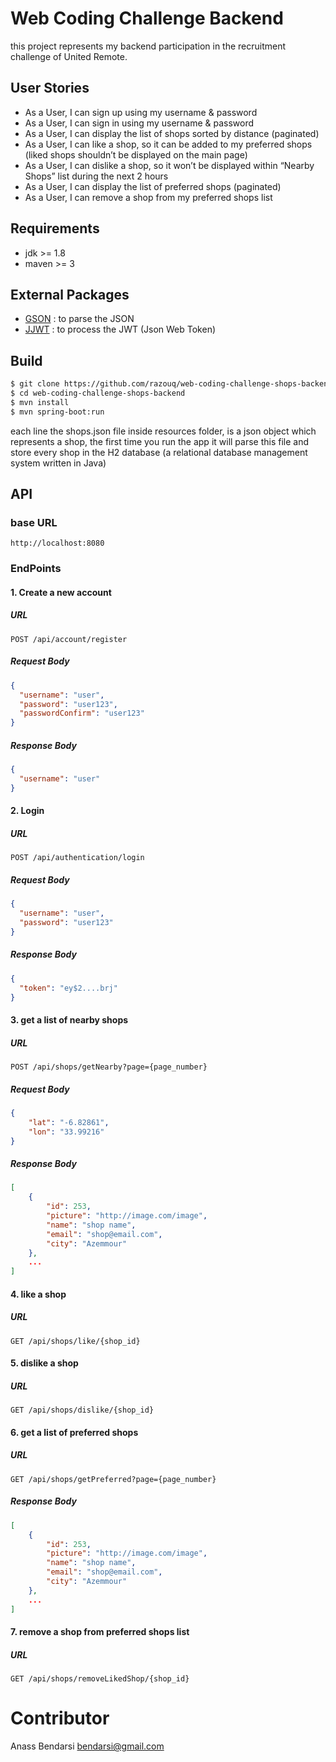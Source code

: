 # Web Coding Challenge Backend
this project represents my backend participation in the recruitment challenge of United Remote.

## User Stories
- As a User, I can sign up using my username & password
- As a User, I can sign in using my username & password
- As a User, I can display the list of shops sorted by distance (paginated)
- As a User, I can like a shop, so it can be added to my preferred shops (liked shops shouldn’t be displayed on the main page)
- As a User, I can dislike a shop, so it won’t be displayed within “Nearby Shops” list during the next 2 hours
- As a User, I can display the list of preferred shops (paginated)
- As a User, I can remove a shop from my preferred shops list
## Requirements
- jdk >= 1.8
- maven >= 3
## External Packages
- [GSON](https://github.com/google/gson) : to parse the JSON
- [JJWT](https://github.com/jwtk/jjwt) : to process the JWT (Json Web Token)
## Build
``` sh
$ git clone https://github.com/razouq/web-coding-challenge-shops-backend.git
$ cd web-coding-challenge-shops-backend
$ mvn install
$ mvn spring-boot:run
```
each line the shops.json file inside resources folder, is a json object which represents a shop,
the first time you run the app it will parse this file and store every shop in the H2 database
(a relational database management system written in Java)

## API
### base URL
``` http
http://localhost:8080
```
### EndPoints
#### 1. Create a new account
##### URL
``` http
POST /api/account/register
```
##### Request Body
``` json
{
  "username": "user",
  "password": "user123",
  "passwordConfirm": "user123"
}
```
##### Response Body
``` json
{
  "username": "user"
}
```
#### 2. Login
##### URL
``` http
POST /api/authentication/login
```
##### Request Body
``` json
{
  "username": "user",
  "password": "user123"
}
```
##### Response Body
``` json
{
  "token": "ey$2....brj"
}
```

#### 3. get a list of nearby shops
##### URL
``` http
POST /api/shops/getNearby?page={page_number}
```
##### Request Body
``` json
{
	"lat": "-6.82861",
	"lon": "33.99216"
}
```
##### Response Body
``` json
[
    {
        "id": 253,
        "picture": "http://image.com/image",
        "name": "shop name",
        "email": "shop@email.com",
        "city": "Azemmour"
    },
    ...
]
```

#### 4. like a shop
##### URL
``` http
GET /api/shops/like/{shop_id}
```

#### 5. dislike a shop
##### URL
``` http
GET /api/shops/dislike/{shop_id}
```

#### 6. get a list of preferred shops
##### URL
``` http
GET /api/shops/getPreferred?page={page_number}
```

##### Response Body
``` json
[
    {
        "id": 253,
        "picture": "http://image.com/image",
        "name": "shop name",
        "email": "shop@email.com",
        "city": "Azemmour"
    },
    ...
]
```

#### 7. remove a shop from preferred shops list
##### URL
``` http
GET /api/shops/removeLikedShop/{shop_id}
```
# Contributor
Anass Bendarsi 
bendarsi@gmail.com
